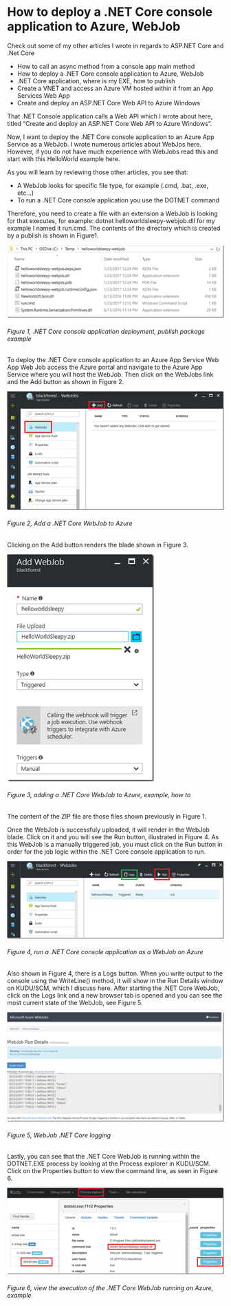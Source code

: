 # How to deploy a .NET Core console application to Azure, WebJob

Check out some of my other articles I wrote in regards to ASP.NET Core and .Net Core

+ How to call an async method from a console app main method
+ How to deploy a .NET Core console application to Azure, WebJob
+ .NET Core application, where is my EXE, how to publish
+ Create a VNET and access an Azure VM hosted within it from an App Services Web App
+ Create and deploy an ASP.NET Core Web API to Azure Windows

That .NET Console application calls a Web API which I wrote about here, titled “Create and deploy an ASP.NET Core Web API to Azure Windows”.

Now, I want to deploy the .NET Core console application to an Azure App Service as a WebJob.  I wrote numerous articles about WebJos here.  However, if you do not have much experience with WebJobs read this and start with this HelloWorld example here.

As you will learn by reviewing those other articles, you see that:

+ A WebJob looks for specific file type, for example (.cmd, .bat, .exe, etc…)
+ To run a .NET Core console application you use the DOTNET command

Therefore, you need to create a file with an extension a WebJob is looking for that executes, for example: dotnet helloworldsleepy-webjob.dll for my example I named it run.cmd.  The contents of the directory which is created by a publish is shown in Figure1.

![ .NET Core console application deployment, publish package example][FIGURE1]
###### Figure 1,  .NET Core console application deployment, publish package example

To deploy the .NET Core console application to an Azure App Service Web App Web Job access the Azure portal and navigate to the Azure App Service where you will host the WebJob.  Then click on the WebJobs link and the Add button as shown in Figure 2.

![Add a .NET Core WebJob to Azure][FIGURE2]
###### Figure 2, Add a .NET Core WebJob to Azure

Clicking on the Add button renders the blade shown in Figure 3.

![adding a .NET Core WebJob to Azure, example, how to][FIGURE3]
###### Figure 3, adding a .NET Core WebJob to Azure, example, how to

The content of the ZIP file are those files shown previously in Figure 1.

Once the WebJob is successfuly uploaded, it will render in the WebJob blade.  Click on it and you will see the Run button, illustrated in Figure 4.  As this WebJob is a manually triggered job, you must click on the Run button in order for the job logic within the .NET Core console application to run.

![run a .NET Core console application as a WebJob on Azure][FIGURE4]
###### Figure 4, run a .NET Core console application as a WebJob on Azure

Also shown in Figure 4, there is a Logs button.  When you write output to the console using the WriteLine() method, it will show in the Run Details window on KUDU/SCM, which I discuss here.  After starting the .NET Core WebJob, click on the Logs link and a new browser tab is opened and you can see the most current state of the WebJob, see Figure 5.

![WebJob .NET Core logging][FIGURE5]
###### Figure 5, WebJob .NET Core logging

Lastly, you can see that the .NET Core WebJob is running within the DOTNET.EXE process by looking at the Process explorer in KUDU/SCM.  Click on the Properties button to view the command line, as seen in Figure 6.

![view the execution of the .NET Core WebJob running on Azure, example][FIGURE6]
###### Figure 6, view the execution of the .NET Core WebJob running on Azure, example


[FIGURE1]: ../images/2017/msdn-1191.png "Figure 1,  .NET Core console application deployment, publish package example"
[FIGURE2]: ../images/2017/msdn-1192.png "Figure 2, Add a .NET Core WebJob to Azure"
[FIGURE3]: ../images/2017/msdn-1193.png "Figure 3, adding a .NET Core WebJob to Azure, example, how to"
[FIGURE4]: ../images/2017/msdn-1194.png "Figure 4, run a .NET Core console application as a WebJob on Azure"
[FIGURE5]: ../images/2017/msdn-1195.png "Figure 5, WebJob .NET Core logging"
[FIGURE6]: ../images/2017/msdn-1196.png "Figure 6, view the execution of the .NET Core WebJob running on Azure, example"
